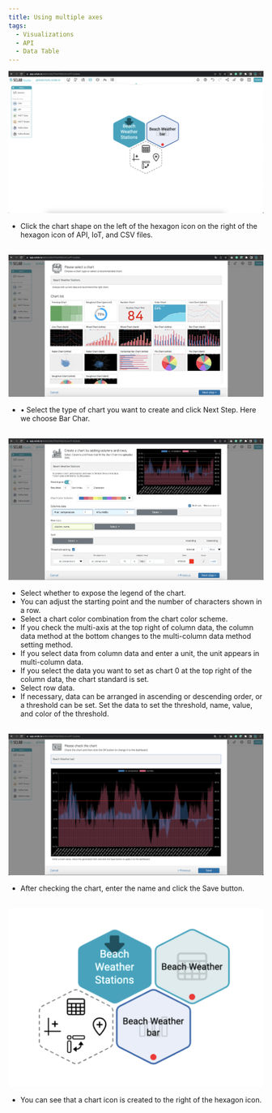 ```yaml
---
title: Using multiple axes 
tags:
  - Visualizations
  - API
  - Data Table 
---
```


![Data Hexagon](./04_06.png)
- Click the chart shape on the left of the hexagon icon on the right of the hexagon icon of API, IoT, and CSV files.
<br/><br/>

![Chart Selection](./04_07.png)
- •	Select the type of chart you want to create and click Next Step. Here we choose Bar Char.
<br/><br/>

![Multi-axis setting](./04_08.png)
- Select whether to expose the legend of the chart.
- You can adjust the starting point and the number of characters shown in a row.
- Select a chart color combination from the chart color scheme.
- If you check the multi-axis at the top right of column data, the column data method at the bottom changes to the multi-column data method setting method.
- If you select data from column data and enter a unit, the unit appears in multi-column data.
- If you select the data you want to set as chart 0 at the top right of the column data, the chart standard is set.
- Select row data.
- If necessary, data can be arranged in ascending or descending order, or a threshold can be set. Set the data to set the threshold, name, value, and color of the threshold.
<br/><br/>

![Multi-axis preview](./04_09.png)
- After checking the chart, enter the name and click the Save button.
<br/><br/>

![Multi-axis Hexagon](./04_10.png)
- You can see that a chart icon is created to the right of the hexagon icon.

<br/><br/>